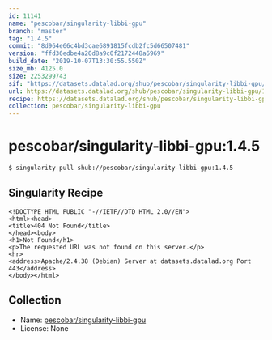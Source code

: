 ```yaml
---
id: 11141
name: "pescobar/singularity-libbi-gpu"
branch: "master"
tag: "1.4.5"
commit: "8d964e66c4bd3cae6891815fcdb2fc5d66507481"
version: "ffd36edbe4a20d8a9c0f2172448a6969"
build_date: "2019-10-07T13:30:55.550Z"
size_mb: 4125.0
size: 2253299743
sif: "https://datasets.datalad.org/shub/pescobar/singularity-libbi-gpu/1.4.5/2019-10-07-8d964e66-ffd36edb/ffd36edbe4a20d8a9c0f2172448a6969.sif"
url: https://datasets.datalad.org/shub/pescobar/singularity-libbi-gpu/1.4.5/2019-10-07-8d964e66-ffd36edb/
recipe: https://datasets.datalad.org/shub/pescobar/singularity-libbi-gpu/1.4.5/2019-10-07-8d964e66-ffd36edb/Singularity
collection: pescobar/singularity-libbi-gpu
---
```


# pescobar/singularity-libbi-gpu:1.4.5

```bash
$ singularity pull shub://pescobar/singularity-libbi-gpu:1.4.5
```

## Singularity Recipe

```singularity
<!DOCTYPE HTML PUBLIC "-//IETF//DTD HTML 2.0//EN">
<html><head>
<title>404 Not Found</title>
</head><body>
<h1>Not Found</h1>
<p>The requested URL was not found on this server.</p>
<hr>
<address>Apache/2.4.38 (Debian) Server at datasets.datalad.org Port 443</address>
</body></html>
```

## Collection

 - Name: [pescobar/singularity-libbi-gpu](https://github.com/pescobar/singularity-libbi-gpu)
 - License: None

